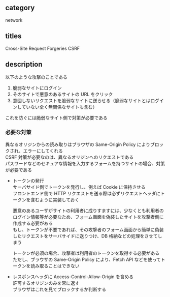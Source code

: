 ## category

network

## titles

Cross-Site Request Forgeries
CSRF

## description

以下のような攻撃のことである

1. 脆弱なサイトにログイン
1. そのサイトで悪意のあるサイトの URL をクリック
1. 意図しないリクエストを脆弱なサイトに送らせる（脆弱なサイトとはログインしていない全く無関係なサイトも含む）

これを防ぐには脆弱なサイト側で対策が必要である

### 必要な対策

異なるオリジンからの読み取りはブラウザの Same-Origin Policy によりブロックされ、エラーにしてくれる  
CSRF 対策が必要なのは、異なるオリジンへのリクエストである  
パスワードなどのセキュアな情報を入力するフォームを持つサイトの場合、対策が必要である

- トークンの発行  
  サーバサイド側でトークンを発行し、例えば Cookie に保持させる  
  フロントエンド側で HTTP リクエストを送る際は必ずリクエストヘッダにトークンを含むように実装しておく

  悪意のあるユーザがサイトの利用者に成りすますには、少なくとも利用者のログイン情報等が必要なため、フォーム画面を偽装したサイトを攻撃者側に作成する必要がある  
  もし、トークンが不要であれば、その攻撃者のフォーム画面から簡単に偽装したリクエストをサーバサイドに送りつけ、DB 格納などの処理をさせてしまう

  トークンが必須の場合、攻撃者は利用者のトークンを取得する必要がある  
  ただし、ブラウザの Same-Origin Policy により、Fetch API などを使ってトークンを読み取ることはできない

- レスポンスヘッダに Access-Control-Allow-Origin を含める  
  許可するオリジンのみを常に返す  
  ブラウザはこれを見てブロックするか判断する
